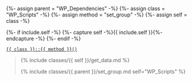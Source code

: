 {%- assign parent = "WP_Dependencies" -%}
{%- assign class = "WP_Scripts" -%}
{%- assign method = "set_group" -%}
{%- assign self = class -%}

{%- if include.self -%}
  {%- capture self -%}{{ include.self }}{%- endcapture -%}
{%- endif -%}

<p><code><a href="https://developer.wordpress.org/reference/classes/{{ class | downcase }}/{{ method | downcase }}/">{{ class }}::{{ method }}()</a></code></p>

<blockquote>

{% include classes/{{ self }}/get_data.md %}

{% include classes/{{ parent }}/set_group.md self="WP_Scripts" %}

</blockquote>
